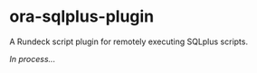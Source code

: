 ora-sqlplus-plugin
==================

A Rundeck script plugin for remotely executing SQLplus scripts.

_In process..._
